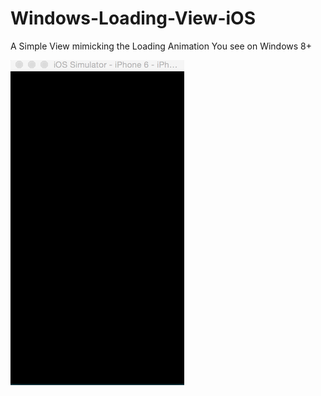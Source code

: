# Windows-Loading-View-iOS
A Simple View mimicking the Loading Animation You see on Windows 8+

![Demo](./Demo.gif)